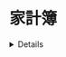 # 家計簿

<details>
 ```mermaid
@startuml

top to bottom direction

class LoginController {

    login(LoginForm loginForm)
    logout(???)

}

class LoginService{
    
    login(String mailAdderess , String password)
    
}

class LoginMapper{
    
    login(String mailAdderess , String password)
    
}

class SignUpController{

    signUp(SignUpForm signUpForm)
    
}

class SignUpService{

    signUp(User user)
}

class SignUpMapper{

    signUp(User user)
}

class SignUpForm{

    String mailAdderess
    String password
    String name
    Integer age
    Integer gender
    String remarks
}

class User{

    Long id
    String mailAdderess
    String password
    String name
    Integer age
    Integer gender
    String remarks
    List<kakeibo> kakeiboList
}

class LoginForm{

    String mailAdderess
    String password

}

```
</details>




LoginController  ..>  LoginService 
LoginService  ..>  LoginMapper 
LoginController -- LoginForm
LoginController -- User

SignUpController  ..>  SignUpService 
SignUpService  ..>  SignUpMapper 
SignUpController -- SignUpForm
SignUpController -- User

@enduml


# ログイン機能
 
<details>
    <summary>シーケンス図</summary>
  <br />
     ログイン機能のシーケンス図です。 <br>
 
 ```mermaid
sequenceDiagram
  actor ユーザー
  participant ログイン
  participant ユーザー情報
  participant 権限情報
 
  ユーザー ->> ログイン : ログインする
  ログイン ->> ユーザー情報 : ユーザーが存在するか(メール)
  ユーザー情報 ->> 権限情報    : 権限があるか
  権限情報 ->> ログイン : 管理者としてログイン
  権限情報 ->> ログイン : 一般ユーザーとしてログイン
  ログイン ->> ユーザー : リダイレクト
```
</details>
